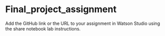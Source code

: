 # Final_project_assignment
Add the GitHub link or the URL to your assignment in Watson Studio using the share notebook lab instructions.
